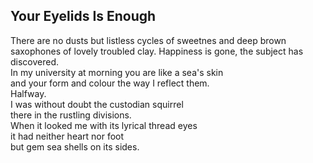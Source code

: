 Your Eyelids Is Enough
----------------------
There are no dusts but listless cycles of sweetnes and deep brown  
saxophones of lovely troubled clay. Happiness is gone, the subject has discovered.  
In my university at morning you are like a sea's skin  
and your form and colour the way I reflect them.  
Halfway.  
I was without doubt the custodian squirrel  
there in the rustling divisions.  
When it looked me with its lyrical thread eyes  
it had neither heart nor foot  
but gem sea shells on its sides.  
